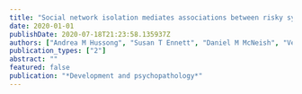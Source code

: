 ```yaml
---
title: "Social network isolation mediates associations between risky symptoms and substance use in the high school transition"
date: 2020-01-01
publishDate: 2020-07-18T21:23:58.135937Z
authors: ["Andrea M Hussong", "Susan T Ennett", "Daniel M McNeish", "Veronica T Cole", "Nisha C Gottfredson", "W Andrew Rothenberg", "Robert W Faris"]
publication_types: ["2"]
abstract: ""
featured: false
publication: "*Development and psychopathology*"
---
```


